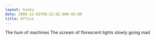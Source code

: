 ```yaml
---
layout: haiku
date: 2008-12-02T00:32:02.000-05:00
title: Office
---
```


The hum of machines
The scream of florescent lights
slowly going mad
